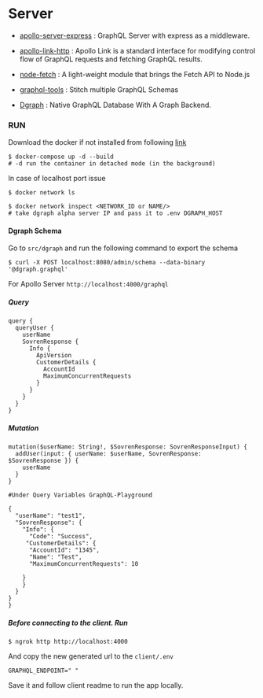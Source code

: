 # Server

- [apollo-server-express](https://www.apollographql.com/docs/apollo-server/integrations/middleware/) : GraphQL Server with express as a middleware.

- [apollo-link-http](https://www.apollographql.com/docs/link/#usage) : Apollo Link is a standard interface for modifying control flow of GraphQL requests and fetching GraphQL results.

- [node-fetch](https://github.com/node-fetch/node-fetch) : A light-weight module that brings the Fetch API to Node.js

- [graphql-tools](https://www.graphql-tools.com/docs/introduction) : Stitch multiple GraphQL Schemas

- [Dgraph](https://github.com/dgraph-io/dgraph) : Native GraphQL Database With A Graph Backend.

### RUN

Download the docker if not installed from following [link](https://www.docker.com/products/docker-desktop)

```shell
$ docker-compose up -d --build
# -d run the container in detached mode (in the background)
```

In case of localhost port issue

```shell
$ docker network ls

$ docker network inspect <NETWORK_ID or NAME/>
# take dgraph alpha server IP and pass it to .env DGRAPH_HOST
```

#### Dgraph Schema

Go to `src/dgraph` and run the following command to export the schema

```shell
$ curl -X POST localhost:8080/admin/schema --data-binary '@dgraph.graphql'
```

For Apollo Server `http://localhost:4000/graphql`

##### Query

```
query {
  queryUser {
    userName
    SovrenResponse {
      Info {
        ApiVersion
        CustomerDetails {
          AccountId
          MaximumConcurrentRequests
        }
      }
    }
  }
}
```

##### Mutation

```shell
mutation($userName: String!, $SovrenResponse: SovrenResponseInput) {
  addUser(input: { userName: $userName, SovrenResponse: $SovrenResponse }) {
    userName
  }
}

#Under Query Variables GraphQL-Playground

{
  "userName": "test1",
  "SovrenResponse": {
    "Info": {
      "Code": "Success",
     "CustomerDetails": {
      "AccountId": "1345",
      "Name": "Test",
      "MaximumConcurrentRequests": 10

    }
    }
  }
}
}
```

##### Before connecting to the client. Run

```shell
$ ngrok http http://localhost:4000
```

And copy the new generated url to the `client/.env`

```
GRAPHQL_ENDPOINT=" "
```

Save it and follow client readme to run the app locally.
